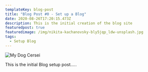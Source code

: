 ```yaml
---
templateKey: blog-post
title: "Blog Post #0 - Set up a Blog"
date: 2020-08-26T17:20:15.473Z
description: This is the initial creation of the blog site
featuredpost: true
featuredimage: /img/nikita-kachanovsky-bly5jqp_ldw-unsplash.jpg
tags:
  - Setup Blog
---
```

![My Dog Cersei](/img/63cbd4a7-08a4-44ee-9cea-00af464acd91.jpeg)

This is the initial Blog setup post.....